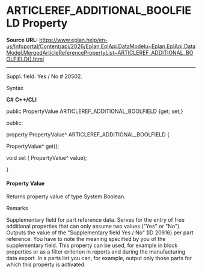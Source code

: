 # ARTICLEREF_ADDITIONAL_BOOLFIELD Property

**Source URL:** https://www.eplan.help/en-us/Infoportal/Content/api/2026/Eplan.EplApi.DataModelu~Eplan.EplApi.DataModel.MergedArticleReferencePropertyList~ARTICLEREF_ADDITIONAL_BOOLFIELD().html

---

Suppl. field: Yes / No # 20502.

Syntax

**C#**
**C++/CLI**


public PropertyValue ARTICLEREF_ADDITIONAL_BOOLFIELD {get; set;}

public:

property PropertyValue^ ARTICLEREF_ADDITIONAL_BOOLFIELD {

   PropertyValue^ get();

   void set (    PropertyValue^ value);

}


#### Property Value

Returns property value of type System.Boolean.

Remarks

Supplementary field for part reference data. Serves for the entry of free additional properties that can only assume two values ("Yes" or "No"). Outputs the value of the "Supplementary field Yes / No" (ID 20916) per part reference. You have to note the meaning specified by you of the supplementary field. This property can be used, for example in block properties or as a filter criterion in reports and during the manufacturing data export. In a parts list you can, for example, output only those parts for which this property is activated.
